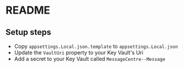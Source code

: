 # README

## Setup steps
- Copy `appsettings.Local.json.template` to `appsettings.Local.json`
- Update the `VaultUri` property to your Key Vault's Uri
- Add a secret to your Key Vault called `MessageCentre--Message`